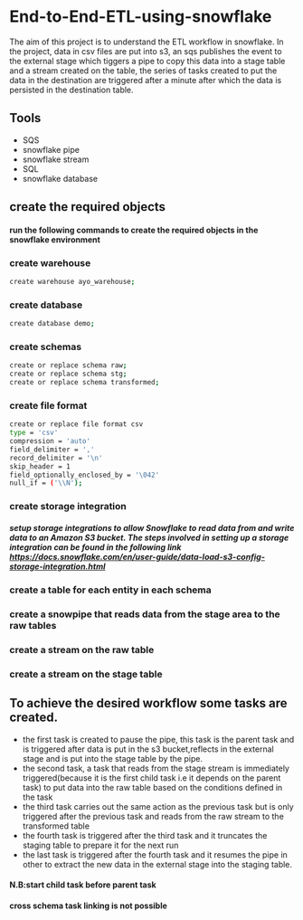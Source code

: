 # End-to-End-ETL-using-snowflake

The aim of this project is to understand the ETL workflow in snowflake. In the project, data in csv files are put into s3, an sqs publishes the event to the external stage which tiggers a pipe to copy this data into a stage table and a stream created on the table, the series of tasks created to put the data in the destination are triggered after a minute after which the data is persisted in the destination table.


## Tools
* SQS
* snowflake pipe
* snowflake stream
* SQL
* snowflake database



## create the required objects

#### run the following commands to create the required objects in the snowflake environment

### create warehouse
```bash
create warehouse ayo_warehouse;
```

### create database
```bash
create database demo;
```

### create schemas
```bash
create or replace schema raw;
create or replace schema stg;
create or replace schema transformed;
```

### create file format
```bash
create or replace file format csv
type = 'csv' 
compression = 'auto' 
field_delimiter = ',' 
record_delimiter = '\n' 
skip_header = 1
field_optionally_enclosed_by = '\042' 
null_if = ('\\N');
```

### create storage integration
##### setup storage integrations to allow Snowflake to read data from and write data to an Amazon S3 bucket. The steps involved in setting up a storage integration can be found in the following link https://docs.snowflake.com/en/user-guide/data-load-s3-config-storage-integration.html


### create a table for each entity in each schema

### create a snowpipe that reads data from the stage area to the raw tables

### create a stream on the raw table

### create a stream on the stage table

## To achieve the desired workflow some tasks are created.
* the first task is created to pause the pipe, this task is the parent task and is triggered after data is put in the s3 bucket,reflects in the external stage and is put into the stage table by the pipe.
* the second task, a task that reads from the stage stream is immediately triggered(because it is the first child task i.e it depends on the parent task) to put data into the raw table based on the conditions defined in the task
* the third task carries out the same action as the previous task but is only triggered after the previous task and reads from the raw stream to the transformed table
* the fourth task is triggered after the third task and it truncates the staging table to prepare it for the next run
* the last task is triggered after the fourth task and it resumes the pipe in other to extract the new data in the external stage into the staging table.

#### N.B:start child task before parent task
####     cross schema task linking is not possible

